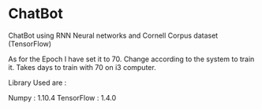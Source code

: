 # ChatBot
ChatBot using RNN Neural networks and Cornell Corpus dataset (TensorFlow)

As for the Epoch I have set it to 70.
Change according to the system to train it. 
Takes days to train with 70 on i3 computer.

Library Used are :

Numpy : 1.10.4
TensorFlow : 1.4.0
